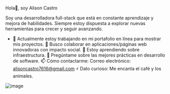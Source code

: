Hola👋, soy Alison Castro

Soy una desarrolladora full-stack que está en constante aprendizaje y mejora de habilidades. Siempre estoy dispuesta a explorar nuevas herramientas para crecer y seguir avanzando.

- 🔭  Actualmente estoy trabajando en mi portafolio en línea para mostrar mis proyectos.
🌱 Busco colaborar en aplicaciones/páginas web innovadoras con impacto social.
👯 Estoy aprendiendo sobre infraestructura.
💬 Pregúntame sobre las mejores prácticas en desarrollo de software.
📫 Cómo contactarme: Correo electrónico: alisoncastro7616@gmail.com
⚡ Dato curioso: Me encanta el café y los animales.


![image](https://github.com/user-attachments/assets/e30facde-debc-4408-ba18-fe2dcab10dba)




